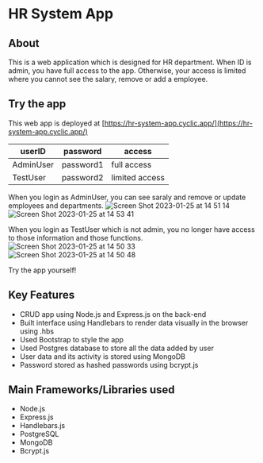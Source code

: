 # HR System App
## About
This is a web application which is designed for HR department.
When ID is admin, you have full access to the app. Otherwise, your access is limited where you cannot see the salary, remove or add a employee.

## Try the app

This web app is deployed at [https://hr-system-app.cyclic.app/](https://hr-system-app.cyclic.app/)

| userID | password | access | 
|---|---|---|
| AdminUser | password1 | full access |
| TestUser | password2 | limited access |

When you login as AdminUser, you can see saraly and remove or update employees and departments.
![Screen Shot 2023-01-25 at 14 51 14](https://user-images.githubusercontent.com/95828247/214676796-de6ad803-e080-4c86-84fb-723908823746.png)
![Screen Shot 2023-01-25 at 14 53 41](https://user-images.githubusercontent.com/95828247/214676899-b15c3242-011e-4506-8f7d-51064fc6e813.png)

When you login as TestUser which is not admin, you no longer have access to those information and those functions.
![Screen Shot 2023-01-25 at 14 50 33](https://user-images.githubusercontent.com/95828247/214677199-9a879840-24d2-405d-9677-e0eae225161c.png)
![Screen Shot 2023-01-25 at 14 50 48](https://user-images.githubusercontent.com/95828247/214677224-ced4ff61-6b19-457d-b74c-30474fbe8afe.png)


Try the app yourself!

## Key Features

- CRUD app using Node.js and Express.js on the back-end
- Built interface using Handlebars to render data visually in the browser using .hbs
- Used Bootstrap to style the app
- Used Postgres database to store all the data added by user
- User data and its activity is stored using MongoDB
- Password stored as hashed passwords using bcrypt.js

## Main Frameworks/Libraries used

- Node.js
- Express.js
- Handlebars.js
- PostgreSQL
- MongoDB
- Bcrypt.js
